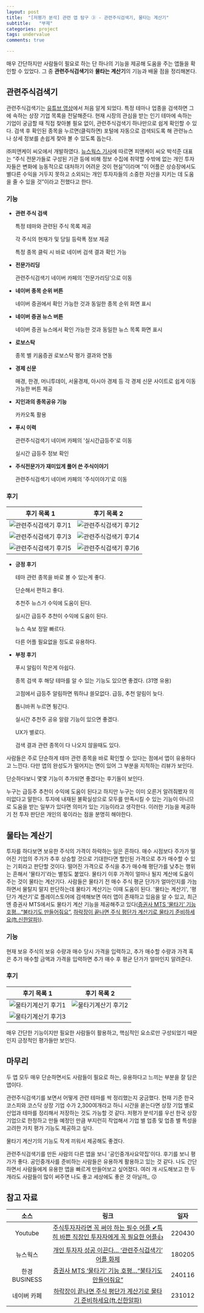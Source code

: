```yaml
---
layout: post
title:  "[저평가 분석] 관련 앱 탐구 ③ - 관련주식검색기, 물타는 계산기"
subtitle:   "부제"
categories: project
tags: undervalue
comments: true

---
```


매우 간단하지만 사람들이 필요로 하는 단 하나의 기능을 제공해 도움을 주는 앱들을 확인할 수 있었다. 그 중 **관련주식검색기**와 **물타는 계산기**의 기능과 배울 점을 정리해본다.

## 관련주식검색기

관련주식검색기는 [유튜브 영상](https://www.youtube.com/watch?v=5yRQoP5GsPU&t=350s)에서 처음 알게 되었다. 특정 테마나 업종을 검색하면 그에 속하는 상장 기업 목록을 전달해준다. 현재 시장의 관심을 받는 인기 테마에 속하는 기업이 궁금할 때 직접 찾아볼 필요 없이, 관련주식검색기 하나만으로 쉽게 확인할 수 있다. 검색 후 확인된 종목을 누르면(클릭하면) 포털에 자동으로 검색되도록 해 관련뉴스나 상세 정보를 손쉽게 찾아 볼 수 있도록 돕는다.

㈜피앤케이 씨오에서 개발하였다. [뉴스웍스 기사](https://www.newsworks.co.kr/news/articleView.html?idxno=165749)에 따르면 피앤케이 씨오 박석준 대표는 “주식 전문가들로 구성된 기관 등에 비해 정보 수집에 취약할 수밖에 없는 개인 투자자들은 변화에 능동적으로 대처하기 어려운 것이 현실”이라며 “이 어플은 상승장에서도 별다른 수익을 거두지 못하고 소외되는 개인 투자자들의 소중한 자산을 지키는 데 도움을 줄 수 있을 것”이라고 전했다고 한다.

### 기능

- **관련 주식 검색**

    특정 테마와 관련된 주식 목록 제공

    각 주식의 현재가 및 당일 등락폭 정보 제공

    특정 종목 클릭 시 바로 네이버 검색 결과 확인 가능

- **전문가리딩**

    관련주식검색기 네이버 카페의 '전문가리딩'으로 이동

- **네이버 종목 순위 버튼**

    네이버 증권에서 확인 가능한 것과 동일한 종목 순위 화면 표시

- **네이버 증권 뉴스 버튼**

    네이버 증권 뉴스에서 확인 가능한 것과 동일한 뉴스 목록 화면 표시

- **로보스탁**

    종목 별 키움증권 로보스탁 평가 결과와 연동

- **경제 신문**

    매경, 한경, 머니투데이, 서울경제, 아시아 경제 등 각 경제 신문 사이트로 쉽게 이동 가능한 버튼 제공

- **지인과의 종목공유 기능**

    카카오톡 활용

- **푸시 이력**

    관련주식검색기 네이버 카페의 '실시간급등주'로 이동
    
    실시간 급등주 정보 확인

- **주식전문가가 재미있게 풀어 쓴 주식이야기**

    관련주식검색기 네이버 카페의 '주식이야기'로 이동

### 후기

|후기 목록 1|후기 목록 2|
|:---------:|:---------:|
|<img src="{{ site.baseurl }}/assets/img/2024-01-21-project-undervalue-simple_examples_search_comment1.jpeg" alt="관련주식검색기 후기1">|<img src="{{ site.baseurl }}/assets/img/2024-01-21-project-undervalue-simple_examples_search_comment2.jpeg" alt="관련주식검색기 후기2">|
|<img src="{{ site.baseurl }}/assets/img/2024-01-21-project-undervalue-simple_examples_search_comment3.jpeg" alt="관련주식검색기 후기3">|<img src="{{ site.baseurl }}/assets/img/2024-01-21-project-undervalue-simple_examples_search_comment4.jpeg" alt="관련주식검색기 후기4">|
|<img src="{{ site.baseurl }}/assets/img/2024-01-21-project-undervalue-simple_examples_search_comment5.jpeg" alt="관련주식검색기 후기5">|<img src="{{ site.baseurl }}/assets/img/2024-01-21-project-undervalue-simple_examples_search_comment6.jpeg" alt="관련주식검색기 후기6">|

- **긍정 후기**

    테마 관련 종목을 바로 볼 수 있는게 좋다.

    단순해서 편하고 좋다.

    추천주 뉴스가 수익에 도움이 된다.

    실시간 급등주 추천이 수익에 도움이 된다.
    
    뉴스 속보 정말 빠르다.

    다른 어플 필요없을 정도로 유용하다.

- **부정 후기**

    푸시 알림이 작은게 아쉽다.

    종목 검색 후 해당 테마를 알 수 있는 기능도 있으면 좋겠다. (31명 유용)

    고점에서 급등주 알림하면 뭐하냐 쓸모없다. 급등, 추천 알림이 늦다.

    톱니바퀴 누르면 튕긴다.

    실시간 추천주 공유 알람 기능이 있으면 좋겠다.

    UX가 별로다.

    검색 결과 관련 종목이 다 나오지 않을때도 있다.

사람들은 주로 단순하게 테마 관련 종목을 바로 확인할 수 있다는 점에서 앱이 유용하다고 느낀다. 다만 앱의 완성도가 떨어지는 면이 있어 그 부분을 지적하는 리뷰가 보인다.

단순하다보니 몇몇 기능이 추가되면 좋겠다는 후기들이 보인다.

누구는 급등주 추천이 수익에 도움이 된다고 하지만 누구는 이미 오른거 알려줘봤자 의미없다고 말한다. 투자에 내재된 불확실성으로 모두를 만족시킬 수 있는 기능이 아니므로 도움을 받는 일부가 있다면 의미가 있는 기능이라고 생각한다. 이러한 기능을 제공하기 전 투자 판단은 개인의 몫이라는 점을 분명히 해야한다.

## 물타는 계산기

투자를 하다보면 보유한 주식의 가격이 하락하는 일은 흔하다. 매수 시점보다 주가가 떨어진 기업의 주가가 추후 상승할 것으로 기대한다면 할인된 가격으로 추가 매수할 수 있는 기회라고 판단할 것이다. 떨어진 가격으로 주식을 추가 매수해 평단가를 낮추는 행위는 흔해서 '물타기'라는 별칭도 붙었다. 물타기 이후 가격이 얼마나 될지 계산에 도움이 주는 것이 물타는 계산기다. 사람들은 물타기 전 매수 주식 평균 단가가 얼마인지를 가늠하면서 물탈지 말지 판단하는데 물타기 계산기는 이때 도움이 된다. '물타는 계산기', '평단가 계산기'로 플레이스토어에 검색해보면 여러 앱이 존재하고 있음을 알 수 있고, 최근엔 증권사 MTS에서도 물타기 계산 기능을 제공해주고 있다([증권사 MTS ‘물타기’ 기능 호평…“불타기도 만들어줘요”](https://www.newsworks.co.kr/news/articleView.html?idxno=165749), [하락장이 끝나면 주식 평단가 계산기로 물타기 준비하세요(ft.신한알파)](https://cafe.naver.com/somenickname/69901?art=ZXh0ZXJuYWwtc2VydmljZS1uYXZlci1zZWFyY2gtaW50ZW50LXZpZXc=.eyJhbGciOiJIUzI1NiIsInR5cCI6IkpXVCJ9.eyJjYWZlVHlwZSI6IkNBRkVfVVJMIiwiY2FmZVVybCI6InNvbWVuaWNrbmFtZSIsImFydGljbGVJZCI6Njk5MDEsImlzc3VlZEF0IjoxNzA1NzY5NjIxNTY5fQ.W2EFYFuDFkgAeWHLGts32KdUadp0ql9hbOoU9cT6bW0)).

### 기능

현재 보유 주식의 보유 수량과 매수 당시 가격을 입력하고, 추가 매수할 수량과 가격 혹은 추가 매수할 금액과 가격을 입력하면 추가 매수 후 평균 단가가 얼마인지 알려준다.

### 후기

|후기 목록 1|후기 목록 2|
|:---------:|:---------:|
|<img src="{{ site.baseurl }}/assets/img/2024-01-21-project-undervalue-simple_examples_calcul_comment1.jpeg" alt="물타기계산기 후기1">|<img src="{{ site.baseurl }}/assets/img/2024-01-21-project-undervalue-simple_examples_calcul_comment2.jpeg" alt="물타기계산기 후기2">|
|<img src="{{ site.baseurl }}/assets/img/2024-01-21-project-undervalue-simple_examples_calcul_comment3.jpeg" alt="물타기계산기 후기3">||

매우 간단한 기능이지만 필요한 사람들이 활용하고, 핵심적인 요소로만 구성되었기 때문인지 긍정적인 평가들만 보인다.

## 마무리

두 앱 모두 매우 단순하면서도 사람들이 필요로 하는, 유용하다고 느끼는 부분을 잘 담은 앱이다.

관련주식검색기를 보면서 어떻게 관련 테마를 싹 정리했는지 궁금했다. 현재 기준 한국 코스피와 코스닥 상장 기업 수가 2,300여개라고 하니 시간을 쏟는다면 상장 기업 별로 산업과 테마를 정리해서 저장하는 것도 가능할 것 같다. 저평가 분석기를 우선 한국 상장 기업으로 한정하고 만들 예정인 만큼 부지런히 작업해서 기업 별 업종 및 업종 별 특성을 고려한 가치 평가 기능도 제공하고 싶다.

물타기 계산기의 기능도 작게 끼워서 제공해도 좋겠다.

관련주식검색기를 만든 사람의 다른 앱을 보니 '공인중개사요약집'이다. 후기를 보니 평가가 좋다. 공인중개사를 준비하는 사람들은 유용하게 활용하고 있는 것 같다. 나도 간단하면서 사람들에게 유용한 앱을 빠르게 만들어보고 싶어졌다. 여러 개 시도해보고 한 두개라도 사람들이 많이 써주면 나도 좋고 세상에도 좋은 것 아닐까,, 😗

## 참고 자료

|소스                       |링크                                                                                                                                                              |일자  |
|:-------------------------:|:----------------------------------------------------------------------------------------------------------------------------------------------------------------:|:----:|
|Youtube                    |[주식투자자라면 꼭 써야 하는 필수 어플 ✔︎특히 바쁜 직장인 투자자에게 꼭 필요한 어플👍](https://www.youtube.com/watch?v=5yRQoP5GsPU&t=350s)                         |220430|
|뉴스웍스                   |[개인 투자자 성공 이끈다... ‘관련주식검색기’ 어플 화제](https://www.newsworks.co.kr/news/articleView.html?idxno=165749)                                           |180205|
|한경BUSINESS               |[증권사 MTS ‘물타기’ 기능 호평…“불타기도 만들어줘요”](https://www.newsworks.co.kr/news/articleView.html?idxno=165749)                                             |240116|
|네이버 카페                |[하락장이 끝나면 주식 평단가 계산기로 물타기 준비하세요(ft.신한알파)](https://cafe.naver.com/somenickname/69901?art=ZXh0ZXJuYWwtc2VydmljZS1uYXZlci1zZWFyY2gtaW50ZW50LXZpZXc=.eyJhbGciOiJIUzI1NiIsInR5cCI6IkpXVCJ9.eyJjYWZlVHlwZSI6IkNBRkVfVVJMIiwiY2FmZVVybCI6InNvbWVuaWNrbmFtZSIsImFydGljbGVJZCI6Njk5MDEsImlzc3VlZEF0IjoxNzA1NzY5NjIxNTY5fQ.W2EFYFuDFkgAeWHLGts32KdUadp0ql9hbOoU9cT6bW0)                                             |231012|